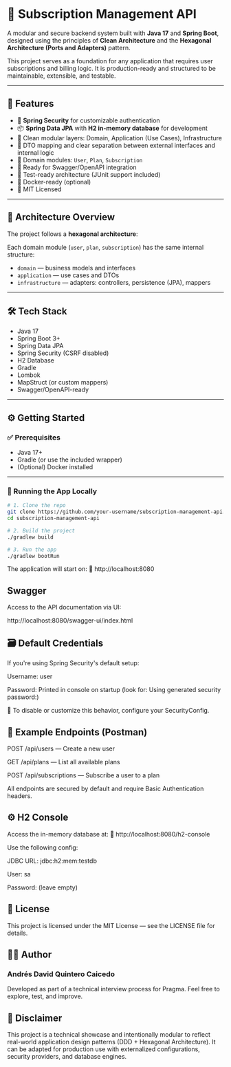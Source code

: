 # 📘 Subscription Management API

A modular and secure backend system built with **Java 17** and **Spring Boot**, designed using the principles of **Clean Architecture** and the **Hexagonal Architecture (Ports and Adapters)** pattern.

This project serves as a foundation for any application that requires user subscriptions and billing logic. It is production-ready and structured to be maintainable, extensible, and testable.

---

## 🚀 Features

- 🔐 **Spring Security** for customizable authentication
- 📦 **Spring Data JPA** with **H2 in-memory database** for development
- 🧩 Clean modular layers: Domain, Application (Use Cases), Infrastructure
- 🔄 DTO mapping and clear separation between external interfaces and internal logic
- 📂 Domain modules: `User`, `Plan`, `Subscription`
- 📖 Ready for Swagger/OpenAPI integration
- 🧪 Test-ready architecture (JUnit support included)
- 🐳 Docker-ready (optional)
- 📜 MIT Licensed

---

## 🧠 Architecture Overview

The project follows a **hexagonal architecture**:


Each domain module (`user`, `plan`, `subscription`) has the same internal structure:
- `domain` — business models and interfaces
- `application` — use cases and DTOs
- `infrastructure` — adapters: controllers, persistence (JPA), mappers

---

## 🛠️ Tech Stack

- Java 17
- Spring Boot 3+
- Spring Data JPA
- Spring Security (CSRF disabled)
- H2 Database
- Gradle
- Lombok
- MapStruct (or custom mappers)
- Swagger/OpenAPI-ready

---

## ⚙️ Getting Started

### ✅ Prerequisites

- Java 17+
- Gradle (or use the included wrapper)
- (Optional) Docker installed

---

### 🧪 Running the App Locally

```bash
# 1. Clone the repo
git clone https://github.com/your-username/subscription-management-api.git
cd subscription-management-api

# 2. Build the project
./gradlew build

# 3. Run the app
./gradlew bootRun
```
The application will start on:
📍 http://localhost:8080

## Swagger

Access to the API documentation via UI:

http://localhost:8080/swagger-ui/index.html

## 🗃️ Default Credentials
If you're using Spring Security's default setup:

Username: user

Password: Printed in console on startup (look for: Using generated security password:)

📌 To disable or customize this behavior, configure your SecurityConfig.

## 🧪 Example Endpoints (Postman)
POST /api/users — Create a new user

GET /api/plans — List all available plans

POST /api/subscriptions — Subscribe a user to a plan

All endpoints are secured by default and require Basic Authentication headers.

## ⚙️ H2 Console
Access the in-memory database at:
📍 http://localhost:8080/h2-console

Use the following config:

JDBC URL: jdbc:h2:mem:testdb

User: sa

Password: (leave empty)

## 📄 License
This project is licensed under the MIT License — see the LICENSE file for details.

## 🙋‍♂️ Author
### Andrés David Quintero Caicedo
Developed as part of a technical interview process for Pragma.
Feel free to explore, test, and improve.

## 📌 Disclaimer
This project is a technical showcase and intentionally modular to reflect real-world application design patterns (DDD + Hexagonal Architecture). It can be adapted for production use with externalized configurations, security providers, and database engines.
